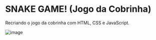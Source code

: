 # SNAKE GAME! (Jogo da Cobrinha)
Recriando o jogo da cobrinha com HTML, CSS e JavaScript.

![image](https://user-images.githubusercontent.com/88467676/179131613-7d3573f4-7585-4416-aa31-d33188d412ec.png)
